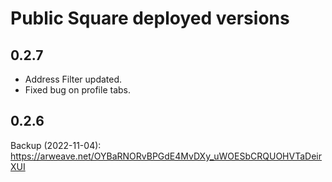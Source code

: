 # Public Square deployed versions

## 0.2.7
- Address Filter updated.
- Fixed bug on profile tabs.

## 0.2.6
Backup (2022-11-04): https://arweave.net/OYBaRNORvBPGdE4MvDXy_uWOESbCRQUOHVTaDeirXUI